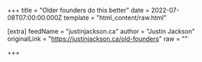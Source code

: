 
+++
title = "Older founders do this better"
date = 2022-07-08T07:00:00.000Z
template = "html_content/raw.html"

[extra]
feedName = "justinjackson.ca"
author = "Justin Jackson"
originalLink = "https://justinjackson.ca/old-founders"
raw = ""

+++

